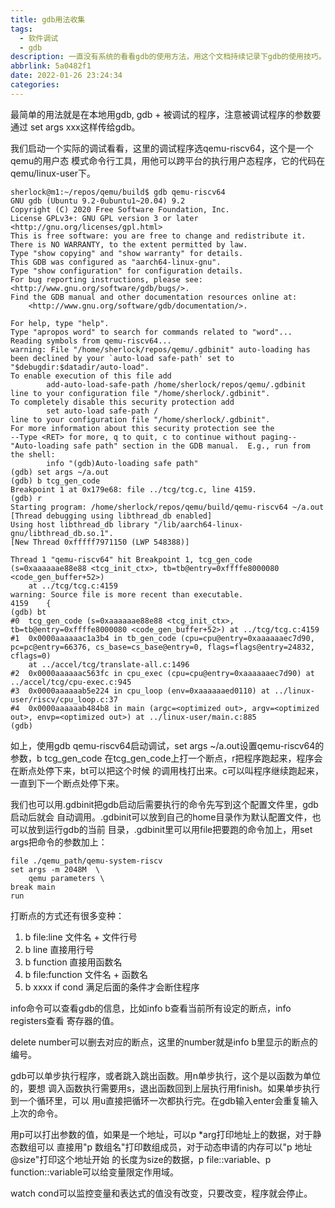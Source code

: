 ```yaml
---
title: gdb用法收集
tags:
  - 软件调试
  - gdb
description: 一直没有系统的看看gdb的使用方法，用这个文档持续记录下gdb的使用技巧。
abbrlink: 5a0482f1
date: 2022-01-26 23:24:34
categories:
---
```


最简单的用法就是在本地用gdb, gdb + 被调试的程序，注意被调试程序的参数要通过
set args xxx这样传给gdb。

我们启动一个实际的调试看看，这里的调试程序选qemu-riscv64，这个是一个qemu的用户态
模式命令行工具，用他可以跨平台的执行用户态程序，它的代码在qemu/linux-user下。
```
sherlock@m1:~/repos/qemu/build$ gdb qemu-riscv64 
GNU gdb (Ubuntu 9.2-0ubuntu1~20.04) 9.2
Copyright (C) 2020 Free Software Foundation, Inc.
License GPLv3+: GNU GPL version 3 or later <http://gnu.org/licenses/gpl.html>
This is free software: you are free to change and redistribute it.
There is NO WARRANTY, to the extent permitted by law.
Type "show copying" and "show warranty" for details.
This GDB was configured as "aarch64-linux-gnu".
Type "show configuration" for configuration details.
For bug reporting instructions, please see:
<http://www.gnu.org/software/gdb/bugs/>.
Find the GDB manual and other documentation resources online at:
    <http://www.gnu.org/software/gdb/documentation/>.

For help, type "help".
Type "apropos word" to search for commands related to "word"...
Reading symbols from qemu-riscv64...
warning: File "/home/sherlock/repos/qemu/.gdbinit" auto-loading has been declined by your `auto-load safe-path' set to "$debugdir:$datadir/auto-load".
To enable execution of this file add
        add-auto-load-safe-path /home/sherlock/repos/qemu/.gdbinit
line to your configuration file "/home/sherlock/.gdbinit".
To completely disable this security protection add
        set auto-load safe-path /
line to your configuration file "/home/sherlock/.gdbinit".
For more information about this security protection see the
--Type <RET> for more, q to quit, c to continue without paging--
"Auto-loading safe path" section in the GDB manual.  E.g., run from the shell:
        info "(gdb)Auto-loading safe path"
(gdb) set args ~/a.out
(gdb) b tcg_gen_code
Breakpoint 1 at 0x179e68: file ../tcg/tcg.c, line 4159.
(gdb) r
Starting program: /home/sherlock/repos/qemu/build/qemu-riscv64 ~/a.out
[Thread debugging using libthread_db enabled]
Using host libthread_db library "/lib/aarch64-linux-gnu/libthread_db.so.1".
[New Thread 0xfffff7971150 (LWP 548388)]

Thread 1 "qemu-riscv64" hit Breakpoint 1, tcg_gen_code (s=0xaaaaaae88e88 <tcg_init_ctx>, tb=tb@entry=0xffffe8000080 <code_gen_buffer+52>)
    at ../tcg/tcg.c:4159
warning: Source file is more recent than executable.
4159    {
(gdb) bt
#0  tcg_gen_code (s=0xaaaaaae88e88 <tcg_init_ctx>, tb=tb@entry=0xffffe8000080 <code_gen_buffer+52>) at ../tcg/tcg.c:4159
#1  0x0000aaaaaac1a3b4 in tb_gen_code (cpu=cpu@entry=0xaaaaaaec7d90, pc=pc@entry=66376, cs_base=cs_base@entry=0, flags=flags@entry=24832, cflags=0)
    at ../accel/tcg/translate-all.c:1496
#2  0x0000aaaaaac563fc in cpu_exec (cpu=cpu@entry=0xaaaaaaec7d90) at ../accel/tcg/cpu-exec.c:945
#3  0x0000aaaaaab5e224 in cpu_loop (env=0xaaaaaaed0110) at ../linux-user/riscv/cpu_loop.c:37
#4  0x0000aaaaaab484b8 in main (argc=<optimized out>, argv=<optimized out>, envp=<optimized out>) at ../linux-user/main.c:885
(gdb)
```
如上，使用gdb qemu-riscv64启动调试，set args ~/a.out设置qemu-riscv64的参数，b tcg_gen_code
在tcg_gen_code上打一个断点，r把程序跑起来，程序会在断点处停下来，bt可以把这个时候
的调用栈打出来。c可以叫程序继续跑起来，一直到下一个断点处停下来。

我们也可以用.gdbinit把gdb启动后需要执行的命令先写到这个配置文件里，gdb启动后就会
自动调用。.gdbinit可以放到自己的home目录作为默认配置文件，也可以放到运行gdb的当前
目录，.gdbinit里可以用file把要跑的命令加上，用set args把命令的参数加上：
```
file ./qemu_path/qemu-system-riscv
set args -m 2048M  \
	qemu parameters \
break main
run
```

打断点的方式还有很多变种：

1. b file:line      文件名 + 文件行号
2. b line           直接用行号
3. b function       直接用函数名
4. b file:function  文件名 + 函数名
5. b xxxx if cond   满足后面的条件才会断住程序

info命令可以查看gdb的信息，比如info b查看当前所有设定的断点，info registers查看
寄存器的值。

delete number可以删去对应的断点，这里的number就是info b里显示的断点的编号。

gdb可以单步执行程序，或者跳入跳出函数。用n单步执行，这个是以函数为单位的，要想
调入函数执行需要用s，退出函数回到上层执行用finish。如果单步执行到一个循环里，可以
用u直接把循环一次都执行完。在gdb输入enter会重复输入上次的命令。

用p可以打出参数的值，如果是一个地址，可以p *arg打印地址上的数据，对于静态数组可以
直接用"p 数组名"打印数组成员，对于动态申请的内存可以"p 地址@size"打印这个地址开始
的长度为size的数据，p file::variable、p function::variable可以给变量限定作用域。

watch cond可以监控变量和表达式的值没有改变，只要改变，程序就会停止。
